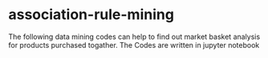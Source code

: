 # association-rule-mining
The following data mining codes can help to find out market basket analysis for products purchased togather.
The Codes are written in jupyter notebook


